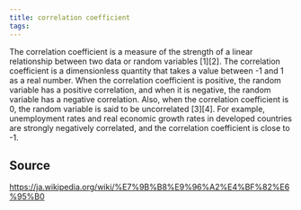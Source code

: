 ```yaml
---
title: correlation coefficient
tags: 
---
```


The correlation coefficient is a measure of the strength of a linear relationship between two data or random variables [1][2]. The correlation coefficient is a dimensionless quantity that takes a value between -1 and 1 as a real number. When the correlation coefficient is positive, the random variable has a positive correlation, and when it is negative, the random variable has a negative correlation. Also, when the correlation coefficient is 0, the random variable is said to be uncorrelated [3][4]. For example, unemployment rates and real economic growth rates in developed countries are strongly negatively correlated, and the correlation coefficient is close to -1.

## Source
https://ja.wikipedia.org/wiki/%E7%9B%B8%E9%96%A2%E4%BF%82%E6%95%B0